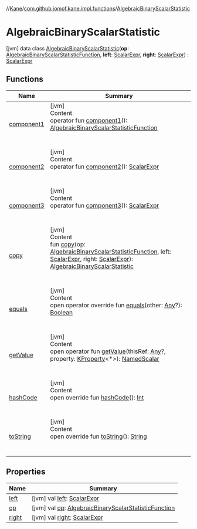//[Kane](../../index.md)/[com.github.jomof.kane.impl.functions](../index.md)/[AlgebraicBinaryScalarStatistic](index.md)



# AlgebraicBinaryScalarStatistic  
 [jvm] data class [AlgebraicBinaryScalarStatistic](index.md)(**op**: [AlgebraicBinaryScalarStatisticFunction](../-algebraic-binary-scalar-statistic-function/index.md), **left**: [ScalarExpr](../../com.github.jomof.kane/-scalar-expr/index.md), **right**: [ScalarExpr](../../com.github.jomof.kane/-scalar-expr/index.md)) : [ScalarExpr](../../com.github.jomof.kane/-scalar-expr/index.md)   


## Functions  
  
|  Name|  Summary| 
|---|---|
| <a name="com.github.jomof.kane.impl.functions/AlgebraicBinaryScalarStatistic/component1/#/PointingToDeclaration/"></a>[component1](component1.md)| <a name="com.github.jomof.kane.impl.functions/AlgebraicBinaryScalarStatistic/component1/#/PointingToDeclaration/"></a>[jvm]  <br>Content  <br>operator fun [component1](component1.md)(): [AlgebraicBinaryScalarStatisticFunction](../-algebraic-binary-scalar-statistic-function/index.md)  <br><br><br>
| <a name="com.github.jomof.kane.impl.functions/AlgebraicBinaryScalarStatistic/component2/#/PointingToDeclaration/"></a>[component2](component2.md)| <a name="com.github.jomof.kane.impl.functions/AlgebraicBinaryScalarStatistic/component2/#/PointingToDeclaration/"></a>[jvm]  <br>Content  <br>operator fun [component2](component2.md)(): [ScalarExpr](../../com.github.jomof.kane/-scalar-expr/index.md)  <br><br><br>
| <a name="com.github.jomof.kane.impl.functions/AlgebraicBinaryScalarStatistic/component3/#/PointingToDeclaration/"></a>[component3](component3.md)| <a name="com.github.jomof.kane.impl.functions/AlgebraicBinaryScalarStatistic/component3/#/PointingToDeclaration/"></a>[jvm]  <br>Content  <br>operator fun [component3](component3.md)(): [ScalarExpr](../../com.github.jomof.kane/-scalar-expr/index.md)  <br><br><br>
| <a name="com.github.jomof.kane.impl.functions/AlgebraicBinaryScalarStatistic/copy/#com.github.jomof.kane.impl.functions.AlgebraicBinaryScalarStatisticFunction#com.github.jomof.kane.ScalarExpr#com.github.jomof.kane.ScalarExpr/PointingToDeclaration/"></a>[copy](copy.md)| <a name="com.github.jomof.kane.impl.functions/AlgebraicBinaryScalarStatistic/copy/#com.github.jomof.kane.impl.functions.AlgebraicBinaryScalarStatisticFunction#com.github.jomof.kane.ScalarExpr#com.github.jomof.kane.ScalarExpr/PointingToDeclaration/"></a>[jvm]  <br>Content  <br>fun [copy](copy.md)(op: [AlgebraicBinaryScalarStatisticFunction](../-algebraic-binary-scalar-statistic-function/index.md), left: [ScalarExpr](../../com.github.jomof.kane/-scalar-expr/index.md), right: [ScalarExpr](../../com.github.jomof.kane/-scalar-expr/index.md)): [AlgebraicBinaryScalarStatistic](index.md)  <br><br><br>
| <a name="kotlin/Any/equals/#kotlin.Any?/PointingToDeclaration/"></a>[equals](../../com.github.jomof.kane.impl.types/-double-algebraic-type/index.md#%5Bkotlin%2FAny%2Fequals%2F%23kotlin.Any%3F%2FPointingToDeclaration%2F%5D%2FFunctions%2F-419057020)| <a name="kotlin/Any/equals/#kotlin.Any?/PointingToDeclaration/"></a>[jvm]  <br>Content  <br>open operator override fun [equals](../../com.github.jomof.kane.impl.types/-double-algebraic-type/index.md#%5Bkotlin%2FAny%2Fequals%2F%23kotlin.Any%3F%2FPointingToDeclaration%2F%5D%2FFunctions%2F-419057020)(other: [Any](https://kotlinlang.org/api/latest/jvm/stdlib/kotlin/-any/index.html)?): [Boolean](https://kotlinlang.org/api/latest/jvm/stdlib/kotlin/-boolean/index.html)  <br><br><br>
| <a name="com.github.jomof.kane/ScalarExpr/getValue/#kotlin.Any?#kotlin.reflect.KProperty[*]/PointingToDeclaration/"></a>[getValue](../../com.github.jomof.kane/-scalar-expr/get-value.md)| <a name="com.github.jomof.kane/ScalarExpr/getValue/#kotlin.Any?#kotlin.reflect.KProperty[*]/PointingToDeclaration/"></a>[jvm]  <br>Content  <br>open operator fun [getValue](../../com.github.jomof.kane/-scalar-expr/get-value.md)(thisRef: [Any](https://kotlinlang.org/api/latest/jvm/stdlib/kotlin/-any/index.html)?, property: [KProperty](https://kotlinlang.org/api/latest/jvm/stdlib/kotlin.reflect/-k-property/index.html)<*>): [NamedScalar](../../com.github.jomof.kane.impl/-named-scalar/index.md)  <br><br><br>
| <a name="kotlin/Any/hashCode/#/PointingToDeclaration/"></a>[hashCode](../../com.github.jomof.kane.impl.types/-double-algebraic-type/index.md#%5Bkotlin%2FAny%2FhashCode%2F%23%2FPointingToDeclaration%2F%5D%2FFunctions%2F-419057020)| <a name="kotlin/Any/hashCode/#/PointingToDeclaration/"></a>[jvm]  <br>Content  <br>open override fun [hashCode](../../com.github.jomof.kane.impl.types/-double-algebraic-type/index.md#%5Bkotlin%2FAny%2FhashCode%2F%23%2FPointingToDeclaration%2F%5D%2FFunctions%2F-419057020)(): [Int](https://kotlinlang.org/api/latest/jvm/stdlib/kotlin/-int/index.html)  <br><br><br>
| <a name="com.github.jomof.kane.impl.functions/AlgebraicBinaryScalarStatistic/toString/#/PointingToDeclaration/"></a>[toString](to-string.md)| <a name="com.github.jomof.kane.impl.functions/AlgebraicBinaryScalarStatistic/toString/#/PointingToDeclaration/"></a>[jvm]  <br>Content  <br>open override fun [toString](to-string.md)(): [String](https://kotlinlang.org/api/latest/jvm/stdlib/kotlin/-string/index.html)  <br><br><br>


## Properties  
  
|  Name|  Summary| 
|---|---|
| <a name="com.github.jomof.kane.impl.functions/AlgebraicBinaryScalarStatistic/left/#/PointingToDeclaration/"></a>[left](left.md)| <a name="com.github.jomof.kane.impl.functions/AlgebraicBinaryScalarStatistic/left/#/PointingToDeclaration/"></a> [jvm] val [left](left.md): [ScalarExpr](../../com.github.jomof.kane/-scalar-expr/index.md)   <br>
| <a name="com.github.jomof.kane.impl.functions/AlgebraicBinaryScalarStatistic/op/#/PointingToDeclaration/"></a>[op](op.md)| <a name="com.github.jomof.kane.impl.functions/AlgebraicBinaryScalarStatistic/op/#/PointingToDeclaration/"></a> [jvm] val [op](op.md): [AlgebraicBinaryScalarStatisticFunction](../-algebraic-binary-scalar-statistic-function/index.md)   <br>
| <a name="com.github.jomof.kane.impl.functions/AlgebraicBinaryScalarStatistic/right/#/PointingToDeclaration/"></a>[right](right.md)| <a name="com.github.jomof.kane.impl.functions/AlgebraicBinaryScalarStatistic/right/#/PointingToDeclaration/"></a> [jvm] val [right](right.md): [ScalarExpr](../../com.github.jomof.kane/-scalar-expr/index.md)   <br>

